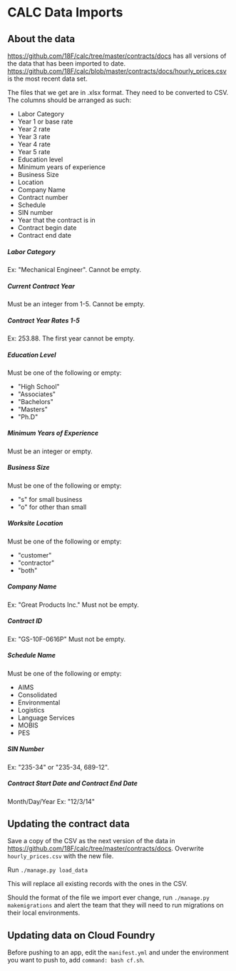 # CALC Data Imports

## About the data
https://github.com/18F/calc/tree/master/contracts/docs has all versions of the data that has been imported to date. https://github.com/18F/calc/blob/master/contracts/docs/hourly_prices.csv is the most recent data set.

The files that we get are in .xlsx format. They need to be converted to CSV. The columns should be arranged as such:
- Labor Category
- Year 1 or base rate
- Year 2 rate
- Year 3 rate
- Year 4 rate
- Year 5 rate
- Education level
- Minimum years of experience
- Business Size
- Location
- Company Name
- Contract number
- Schedule
- SIN number
- Year that the contract is in
- Contract begin date
- Contract end date

##### Labor Category
Ex: "Mechanical Engineer". Cannot be empty.

##### Current Contract Year
Must be an integer from 1-5. Cannot be empty.

##### Contract Year Rates 1-5
Ex: 253.88. The first year cannot be empty.

##### Education Level
Must be one of the following or empty:
- "High School"
- "Associates"
- "Bachelors"
- "Masters"
- "Ph.D"

##### Minimum Years of Experience
Must be an integer or empty.

##### Business Size
Must be one of the following or empty:
- "s" for small business
- "o" for other than small

##### Worksite Location
Must be one of the following or empty:
- "customer"
- "contractor"
- "both"

##### Company Name
Ex: "Great Products Inc." Must not be empty.

##### Contract ID
Ex: "GS-10F-0616P" Must not be empty.

##### Schedule Name
Must be one of the following or empty:
- AIMS
- Consolidated
- Environmental
- Logistics
- Language Services
- MOBIS
- PES

##### SIN Number
Ex: "235-34" or "235-34, 689-12".

##### Contract Start Date and Contract End Date
Month/Day/Year Ex: "12/3/14"

## Updating the contract data

Save a copy of the CSV as the next version of the data in https://github.com/18F/calc/tree/master/contracts/docs. Overwrite `hourly_prices.csv` with the new file.

Run `./manage.py load_data`

This will replace all existing records with the ones in the CSV.

Should the format of the file we import ever change, run `./manage.py makemigrations` and alert the team that they will need to run migrations on their local environments. 

## Updating data on Cloud Foundry
Before pushing to an app, edit the `manifest.yml` and under the environment you want to push to, add `command: bash cf.sh`.
